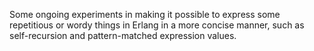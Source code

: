 Some ongoing experiments in making it possible to express some repetitious or wordy things in Erlang in a more concise manner, such as self-recursion and pattern-matched expression values.